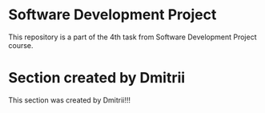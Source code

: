 # Software Development Project

This repository is a part of the 4th task from Software Development Project course.

# Section created by Dmitrii

This section was created by Dmitrii!!!
